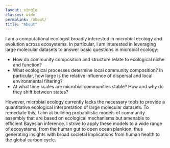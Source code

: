 ```yaml
---
layout: single
classes: wide
permalink: /about/
title: "About"
---
```


I am a computational ecologist broadly interested in microbial ecology and evolution across ecosystems. In particular, I am interested in leveraging large molecular datasets to answer basic questions in microbial ecology: 

* How do community composition and structure relate to ecological niche and function? 
* What ecological processes determine local community composition? In particular, how large is the relative influence of dispersal and local environmental filtering?
* At what time scales are microbial communities stable? How and why do they shift between states?

However, microbial ecology currently lacks the necessary tools to provide a quantitative ecological interpretation of large molecular datasets. To remediate this, I aim at building probabilistic models of community assembly that are based on ecological mechanisms but amenable to efficient Bayesian inference. I strive to apply these models to a wide range of ecosystems, from the human gut to open ocean plankton, thus generating insights with broad societal implications from human health to the global carbon cycle.
